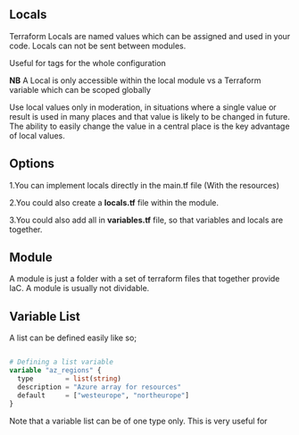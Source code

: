 ## Locals 

Terraform Locals are named values which can be assigned and used in your code.
Locals can not be sent between modules.

Useful for tags for the whole configuration  

**NB** A Local is only accessible within the local module vs a Terraform variable which can be scoped globally

Use local values only in moderation, in situations where a single value or result is used in many places and that value is likely to be changed in future. The ability to easily change the value in a central place is the key advantage of local values.

## Options

1.You can implement locals directly in the main.tf file (With the resources)

2.You could also create a **locals.tf** file within the module.

3.You could also add all in **variables.tf** file, so that variables and locals are together. 


## Module

A module is just a folder with a set of terraform files that together provide IaC. 
A module is usually not dividable.


## Variable List

A list can be defined easily like so; 

```terraform

# Defining a list variable 
variable "az_regions" {
  type        = list(string)
  description = "Azure array for resources"
  default     = ["westeurope", "northeurope"]
}

``````

Note that a variable list can be of one type only. This is very useful for 

